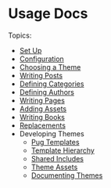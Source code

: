 
# Usage Docs #

Topics:

* [Set Up](./SETUP.md)
* [Configuration](./CONFIG.md)
* [Choosing a Theme](./THEME.md)
* [Writing Posts](./POSTS.md)
* [Defining Categories](./CATEGORIES.md)
* [Defining Authors](./AUTHORS.md)
* [Writing Pages](./PAGES.md)
* [Adding Assets](./ASSETS.md)
* [Writing Books](./BOOKS.md)
* [Replacements](./REPLACEMENTS.md)
* Developing Themes
  * [Pug Templates](./PUG.md)
  * [Template Hierarchy](../ref/TEMPLATES.md)
  * [Shared Includes](./INCLUDES.md)
  * [Theme Assets](./THEME_ASSETS.md)
  * [Documenting Themes](./DOC.md)
